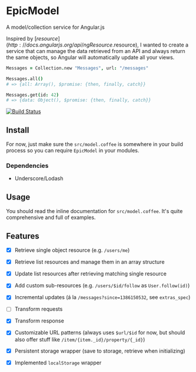 # EpicModel

A model/collection service for Angular.js

Inspired by [$resource](http://docs.angularjs.org/api/ngResource.$resource), I wanted to create a service that can manage the data retrieved from an API and always return the same objects, so Angular will automatically update all your views.

```coffeescript
Messages = Collection.new "Messages", url: "/messages"

Messages.all()
# => {all: Array(), $promise: {then, finally, catch}}

Messages.get(id: 42)
# => {data: Object(), $promise: {then, finally, catch}}
```

[![Build Status](https://travis-ci.org/killercup/angular-epicmodel.png?branch=master)](https://travis-ci.org/killercup/angular-epicmodel)

## Install

For now, just make sure the `src/model.coffee` is somewhere in your build process so you can require `EpicModel` in your modules.

### Dependencies

- Underscore/Lodash

## Usage

You should read the inline documentation for `src/model.coffee`. It's quite comprehensive and full of examples.

## Features

- [x] Retrieve single object resource (e.g. `/users/me`)
- [x] Retrieve list resources and manage them in an array structure
- [x] Update list resources after retrieving matching single resource
- [x] Add custom sub-resources (e.g. `/users/$id/follow` as `User.follow(id)`)
- [x] Incremental updates (á la `/messages?since=1386150532`, see `extras_spec`)
- [ ] Transform requests
- [x] Transform response
- [x] Customizable URL patterns (always uses `$url/$id` for now, but should also offer stuff like `/item/{item._id}/property/{_id}`)
- [x] Persistent storage wrapper (save to storage, retrieve when initializing)
- [x] Implemented `localStorage` wrapper

